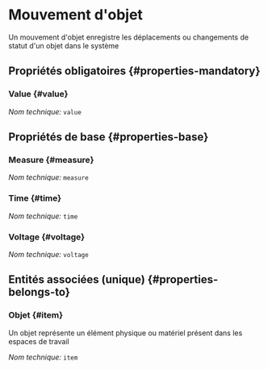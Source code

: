 # Mouvement d'objet
<!--- THIS FILE IS GENERATED PLEASE DO NOT EDIT IT DIRECTLY --->

Un mouvement d'objet enregistre les déplacements ou changements de statut d'un objet dans le système

<OH code="itemFact"/>




## Propriétés obligatoires {#properties-mandatory}
    
### Value {#value}



*Nom technique:* ```value```
<PH code="itemFact:value"/>

    


## Propriétés de base {#properties-base}
    
### Measure {#measure}



*Nom technique:* ```measure```
<PH code="itemFact:measure"/>

### Time {#time}



*Nom technique:* ```time```
<PH code="itemFact:time"/>

### Voltage {#voltage}



*Nom technique:* ```voltage```
<PH code="itemFact:voltage"/>

    

## Entités associées (unique) {#properties-belongs-to}

### Objet {#item}

Un objet représente un élément physique ou matériel présent dans les espaces de travail

*Nom technique:* ```item```
<PH code="itemFact:item"/>





